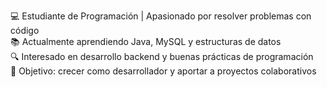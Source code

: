 💻 Estudiante de Programación | Apasionado por resolver problemas con código  
📚 Actualmente aprendiendo Java, MySQL y estructuras de datos  
🔍 Interesado en desarrollo backend y buenas prácticas de programación  
🚀 Objetivo: crecer como desarrollador y aportar a proyectos colaborativos

